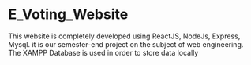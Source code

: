 # E_Voting_Website
This website is completely developed using ReactJS, NodeJs, Express, Mysql. it is our semester-end project on the subject of web engineering. The XAMPP Database is used in order to store data locally
